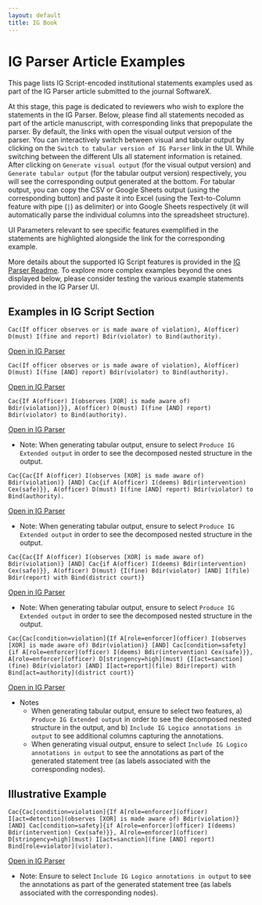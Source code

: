 ```yaml
---
layout: default
title: IG Book
---
```


# IG Parser Article Examples

This page lists IG Script-encoded institutional statements examples used as part of the IG Parser article submitted to the journal SoftwareX. 

At this stage, this page is dedicated to reviewers who wish to explore the statements in the IG Parser. Below, please find all statements necoded as part of the article manuscript, with corresponding links that prepopulate the parser. By default, the links with open the visual output version of the parser. You can interactively switch between visual and tabular output by clicking on the `Switch to tabular version of IG Parser` link in the UI. While switching between the different UIs all statement information is retained. After clicking on `Generate visual output` (for the visual output version) and `Generate tabular output` (for the tabular output version) respectively, you will see the corresponding output generated at the bottom. For tabular output, you can copy the CSV or Google Sheets output (using the corresponding button) and paste it into Excel (using the Text-to-Column feature with pipe (`|`) as delimiter) or into Google Sheets respectively (it will automatically parse the individual columns into the spreadsheet structure). 

UI Parameters relevant to see specific features exemplified in the statements are highlighted alongside the link for the corresponding example. 

More details about the supported IG Script features is provided in the [IG Parser Readme](https://github.com/chrfrantz/IG-Parser/blob/main/README.md). To explore more complex examples beyond the ones displayed below, please consider testing the various example statements provided in the IG Parser UI. 

<!--For an accessible introduction to IG Script (beyond the introduction in the manuscript), please refer to the [IG 2.0 Codebook](https://arxiv.org/abs/2008.08937). -->

## Examples in IG Script Section

```Cac(If officer observes or is made aware of violation), A(officer) D(must) I(fine and report) Bdir(violator) to Bind(authority).```

[Open in IG Parser](https://ig-parser.newinstitutionalgrammar.org/visual/?rawStmt=If%20officer%20observes%20or%20is%20made%20aware%20of%20violation,%20officer%20must%20fine%20and%20report%20violator%20to%20authority.&codedStmt=Cac(If%20officer%20observes%20or%20is%20made%20aware%20of%20violation),%20A(officer)%20D(must)%20I(fine%20and%20report)%20Bdir(violator)%20to%20Bind(authority).)




```Cac(If officer observes or is made aware of violation), A(officer) D(must) I(fine [AND] report) Bdir(violator) to Bind(authority).```

[Open in IG Parser](https://ig-parser.newinstitutionalgrammar.org/visual/?rawStmt=If%20officer%20observes%20or%20is%20made%20aware%20of%20violation,%20officer%20must%20fine%20and%20report%20violator%20to%20authority.&codedStmt=Cac(If%20officer%20observes%20or%20is%20made%20aware%20of%20violation),%20A(officer)%20D(must)%20I(fine%20[AND]%20report)%20Bdir(violator)%20to%20Bind(authority).)




```Cac{If A(officer) I(observes [XOR] is made aware of) Bdir(violation)}}, A(officer) D(must) I(fine [AND] report) Bdir(violator) to Bind(authority).```

[Open in IG Parser](https://ig-parser.newinstitutionalgrammar.org/visual/?rawStmt=If%20officer%20observes%20or%20is%20made%20aware%20of%20violation,%20officer%20must%20fine%20and%20report%20violator%20to%20authority.&codedStmt=Cac{If%20A(officer)%20I(observes%20[OR]%20is%20made%20aware%20of)%20Bdir(violation)},%20A(officer)%20D(must)%20I(fine%20[AND]%20report)%20Bdir(violator)%20to%20Bind(authority).)

* Note: When generating tabular output, ensure to select `Produce IG Extended output` in order to see the decomposed nested structure in the output.




```Cac{Cac{If A(officer) I(observes [XOR] is made aware of) Bdir(violation)} [AND] Cac{if A(officer) I(deems) Bdir(intervention) Cex(safe)}}, A(officer) D(must) I(fine [AND] report) Bdir(violator) to Bind(authority).```

[Open in IG Parser](https://ig-parser.newinstitutionalgrammar.org/visual/?rawStmt=If%20an%20officer%20observes%20or%20is%20made%20aware%20of%20a%20violation%20and%20if%20the%20officer%20deems%20intervention,%20the%20officer%20must%20fine%20and%20report%20the%20violator%20to%20authority.&codedStmt=Cac{Cac{If%20A(officer)%20I(observes%20[XOR]%20is%20made%20aware%20of)%20Bdir(violation)}%20[AND]%20Cac{if%20A(officer)%20I(deems)%20Bdir(intervention)%20Cex(safe)}},%20A(officer)%20D(must)%20I(fine%20[AND]%20report)%20Bdir(violator)%20to%20Bind(authority).)

* Note: When generating tabular output, ensure to select `Produce IG Extended output` in order to see the decomposed nested structure in the output.




```Cac{Cac{If A(officer) I(observes [XOR] is made aware of) Bdir(violation)} [AND] Cac{if A(officer) I(deems) Bdir(intervention) Cex(safe)}}, A(officer) D(must) {I(fine) Bdir(violator) [AND] I(file) Bdir(report) with Bind(district court)}```


[Open in IG Parser](https://ig-parser.newinstitutionalgrammar.org/visual/?rawStmt=If%20an%20officer%20observes%20or%20is%20made%20aware%20of%20a%20violation%20and%20if%20the%20officer%20deems%20intervention,%20the%20officer%20must%20fine%20the%20violator%20and%20file%20report%20with%20the%20district%20court.&codedStmt=Cac{Cac{If%20A(officer)%20I(observes%20[XOR]%20is%20made%20aware%20of)%20Bdir(violation)}%20[AND]%20Cac{if%20A(officer)%20I(deems)%20Bdir(intervention)%20Cex(safe)}},%20A(officer)%20D(must)%20{I(fine)%20Bdir(violator)%20[AND]%20I(file)%20Bdir(report)%20with%20Bind(district%20court)})

* Note: When generating tabular output, ensure to select `Produce IG Extended output` in order to see the decomposed nested structure in the output.




```Cac{Cac[condition=violation]{If A[role=enforcer](officer) I(observes [XOR] is made aware of) Bdir(violation)} [AND] Cac[condition=safety]{if A[role=enforcer](officer) I(deems) Bdir(intervention) Cex(safe)}}, A[role=enforcer](officer) D[stringency=high](must) {I[act=sanction](fine) Bdir(violator) [AND] I[act=report](file) Bdir(report) with Bind[act=authority](district court)}```


[Open in IG Parser](https://ig-parser.newinstitutionalgrammar.org/visual/?rawStmt=If%20an%20officer%20observes%20or%20is%20made%20aware%20of%20a%20violation%20and%20if%20the%20officer%20deems%20intervention,%20the%20officer%20must%20fine%20the%20violator%20and%20file%20report%20with%20district%20court.&codedStmt=Cac{Cac[condition=violation]{If%20A[role=enforcer](officer)%20I(observes%20[XOR]%20is%20made%20aware%20of)%20Bdir(violation)}%20[AND]%20Cac[condition=safety]{if%20A[role=enforcer](officer)%20I(deems)%20Bdir(intervention)%20Cex(safe)}},%20A[role=enforcer](officer)%20D[stringency=high](must)%20{I[act=sanction](fine)%20Bdir(violator)%20[AND]%20I[act=report](file)%20Bdir(report)%20with%20Bind[act=authority](district%20court)})

* Notes 
  * When generating tabular output, ensure to select two features, a) `Produce IG Extended output` in order to see the decomposed nested structure in the output, and b) `Include IG Logico annotations in output` to see additional columns capturing the annotations.
  * When generating visual output, ensure to select `Include IG Logico annotations in output` to see the annotations as part of the generated statement tree (as labels associated with the corresponding nodes).
  
## Illustrative Example

```Cac{Cac[condition=violation]{If A[role=enforcer](officer) I[act=detection](observes [XOR] is made aware of) Bdir(violation)} [AND] Cac[condition=safety]{if A[role=enforcer](officer) I(deems) Bdir(intervention) Cex(safe)}}, A[role=enforcer](officer) D[stringency=high](must) I[act=sanction](fine [AND] report) Bind[role=violator](violator).```

[Open in IG Parser](https://ig-parser.newinstitutionalgrammar.org/visual/?rawStmt=If%20an%20officer%20observes%20or%20is%20made%20aware%20of%20a%20violation%20and%20if%20the%20officer%20deems%20intervention,%20the%20officer%20must%20fine%20and%20report%20violator.&codedStmt=Cac{Cac[condition=violation]{If%20A[role=enforcer](officer)%20I[act=detection](observes%20[XOR]%20is%20made%20aware%20of)%20Bdir(violation)}%20[AND]%20Cac[condition=safety]{if%20A[role=enforcer](officer)%20I(deems)%20Bdir(intervention)%20Cex(safe)}},%20A[role=enforcer](officer)%20D[stringency=high](must)%20I[act=sanction](fine%20[AND]%20report)%20Bind[role=violator](violator).)

* Note: Ensure to select `Include IG Logico annotations in output` to see the annotations as part of the generated statement tree (as labels associated with the corresponding nodes).